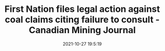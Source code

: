 ---
"title": "First Nation files legal action against coal claims citing failure to consult - Canadian Mining Journal"
"date": "2021-10-27 19:5:19"
"feed_name": "GOOGLENEWSMINING"
"feed_website": "https://news.google.com/search?q=mining%2Bincident&hl=en-US&gl=US&ceid=US:en"
"feed_rss": "https://news.google.com/rss/search?q=mining%2Bincident&hl=en-US&gl=US&ceid=US:en"
"link": "https://www.canadianminingjournal.com/news/first-nation-files-legal-action-against-coal-claims-citing-failure-to-consult/"
"source": "{'href': 'https://www.canadianminingjournal.com', 'title': 'Canadian Mining Journal'}"
"file": "_posts/2021-1-1-a154e25040733f9718de6c3dc7bfc56a86322309.md"
"accident": "0"
"drilling": "0"
"dead": "0"
"injured": "0"
"arrested": "0"
"place": "unknown place"
"where": "unknown site"
"causes": "unknown"
"place_uri": "unknown place"
---
